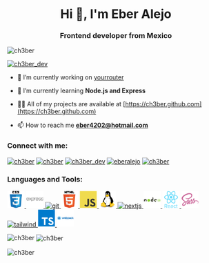 <h1 align="center">Hi 👋, I'm Eber Alejo</h1>
<h3 align="center">Frontend developer from Mexico</h3>

<p align="left"> <img src="https://komarev.com/ghpvc/?username=ch3ber&label=Profile%20views&color=0e75b6&style=flat" alt="ch3ber" /> </p>

<p align="left"> <a href="https://twitter.com/ch3ber_dev" target="blank"><img src="https://img.shields.io/twitter/follow/ch3ber_dev?logo=twitter&style=for-the-badge" alt="ch3ber_dev" /></a> </p>

- 🔭 I’m currently working on [yourrouter](https://github.com/ch3ber/yourrouter)

- 🌱 I’m currently learning **Node.js and Express**

- 👨‍💻 All of my projects are available at [https://ch3ber.github.com](https://ch3ber.github.com)

- 📫 How to reach me **eber4202@hotmail.com**

<h3 align="left">Connect with me:</h3>
<p align="left">
<a href="https://codepen.io/ch3ber" target="blank"><img align="center" src="https://raw.githubusercontent.com/rahuldkjain/github-profile-readme-generator/master/src/images/icons/Social/codepen.svg" alt="ch3ber" height="30" width="40" /></a>
<a href="https://dev.to/ch3ber" target="blank"><img align="center" src="https://raw.githubusercontent.com/rahuldkjain/github-profile-readme-generator/master/src/images/icons/Social/devto.svg" alt="ch3ber" height="30" width="40" /></a>
<a href="https://twitter.com/ch3ber_dev" target="blank"><img align="center" src="https://raw.githubusercontent.com/rahuldkjain/github-profile-readme-generator/master/src/images/icons/Social/twitter.svg" alt="ch3ber_dev" height="30" width="40" /></a>
<a href="https://linkedin.com/in/eberalejo" target="blank"><img align="center" src="https://raw.githubusercontent.com/rahuldkjain/github-profile-readme-generator/master/src/images/icons/Social/linked-in-alt.svg" alt="eberalejo" height="30" width="40" /></a>
<a href="https://codesandbox.com/ch3ber" target="blank"><img align="center" src="https://raw.githubusercontent.com/rahuldkjain/github-profile-readme-generator/master/src/images/icons/Social/codesandbox.svg" alt="ch3ber" height="30" width="40" /></a>
</p>

<h3 align="left">Languages and Tools:</h3>
<p align="left"> <a href="https://www.w3schools.com/css/" target="_blank" rel="noreferrer"> <img src="https://raw.githubusercontent.com/devicons/devicon/master/icons/css3/css3-original-wordmark.svg" alt="css3" width="40" height="40"/> </a> <a href="https://expressjs.com" target="_blank" rel="noreferrer"> <img src="https://raw.githubusercontent.com/devicons/devicon/master/icons/express/express-original-wordmark.svg" alt="express" width="40" height="40"/> </a> <a href="https://git-scm.com/" target="_blank" rel="noreferrer"> <img src="https://www.vectorlogo.zone/logos/git-scm/git-scm-icon.svg" alt="git" width="40" height="40"/> </a> <a href="https://www.w3.org/html/" target="_blank" rel="noreferrer"> <img src="https://raw.githubusercontent.com/devicons/devicon/master/icons/html5/html5-original-wordmark.svg" alt="html5" width="40" height="40"/> </a> <a href="https://developer.mozilla.org/en-US/docs/Web/JavaScript" target="_blank" rel="noreferrer"> <img src="https://raw.githubusercontent.com/devicons/devicon/master/icons/javascript/javascript-original.svg" alt="javascript" width="40" height="40"/> </a> <a href="https://www.linux.org/" target="_blank" rel="noreferrer"> <img src="https://raw.githubusercontent.com/devicons/devicon/master/icons/linux/linux-original.svg" alt="linux" width="40" height="40"/> </a> <a href="https://nextjs.org/" target="_blank" rel="noreferrer"> <img src="https://cdn.worldvectorlogo.com/logos/nextjs-2.svg" alt="nextjs" width="40" height="40"/> </a> <a href="https://nodejs.org" target="_blank" rel="noreferrer"> <img src="https://raw.githubusercontent.com/devicons/devicon/master/icons/nodejs/nodejs-original-wordmark.svg" alt="nodejs" width="40" height="40"/> </a> <a href="https://reactjs.org/" target="_blank" rel="noreferrer"> <img src="https://raw.githubusercontent.com/devicons/devicon/master/icons/react/react-original-wordmark.svg" alt="react" width="40" height="40"/> </a> <a href="https://sass-lang.com" target="_blank" rel="noreferrer"> <img src="https://raw.githubusercontent.com/devicons/devicon/master/icons/sass/sass-original.svg" alt="sass" width="40" height="40"/> </a> <a href="https://tailwindcss.com/" target="_blank" rel="noreferrer"> <img src="https://www.vectorlogo.zone/logos/tailwindcss/tailwindcss-icon.svg" alt="tailwind" width="40" height="40"/> </a> <a href="https://www.typescriptlang.org/" target="_blank" rel="noreferrer"> <img src="https://raw.githubusercontent.com/devicons/devicon/master/icons/typescript/typescript-original.svg" alt="typescript" width="40" height="40"/> </a> <a href="https://webpack.js.org" target="_blank" rel="noreferrer"> <img src="https://raw.githubusercontent.com/devicons/devicon/d00d0969292a6569d45b06d3f350f463a0107b0d/icons/webpack/webpack-original-wordmark.svg" alt="webpack" width="40" height="40"/> </a> </p>

<p><img align="left" src="https://github-readme-stats.vercel.app/api/top-langs?username=ch3ber&show_icons=true&locale=en&layout=compact&theme=radical" alt="ch3ber" /></p>

<p>&nbsp;<img align="center" src="https://github-readme-stats.vercel.app/api?username=ch3ber&show_icons=true&locale=en&theme=radical" alt="ch3ber" /></p>

<p><img align="center" src="https://github-readme-streak-stats.herokuapp.com/?user=ch3ber&theme=radical" alt="ch3ber" /></p>
